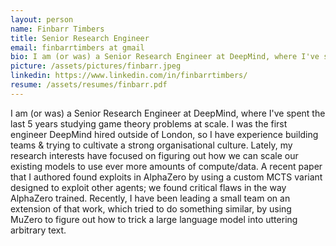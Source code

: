 ```yaml
---
layout: person
name: Finbarr Timbers
title: Senior Research Engineer
email: finbarrtimbers at gmail
bio: I am (or was) a Senior Research Engineer at DeepMind, where I've spent the last 5 years studying game theory problems at scale.
picture: /assets/pictures/finbarr.jpeg
linkedin: https://www.linkedin.com/in/finbarrtimbers/
resume: /assets/resumes/finbarr.pdf
---
```


I am (or was) a Senior Research Engineer at DeepMind, where I've spent the last 5 years studying game theory problems at scale. I was the first engineer DeepMind hired outside of London, so I have experience building teams & trying to cultivate a strong organisational culture. Lately, my research interests have focused on figuring out how we can scale our existing models to use ever more amounts of compute/data. A recent paper that I authored found exploits in AlphaZero by using a custom MCTS variant designed to exploit other agents; we found critical flaws in the way AlphaZero trained. Recently, I have been leading a small team on an extension of that work, which tried to do something similar, by using MuZero to figure out how to trick a large language model into uttering arbitrary text.  